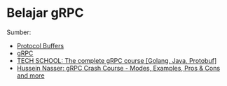 # Belajar gRPC

Sumber:
- [Protocol Buffers](https://developers.google.com/protocol-buffers)
- [gRPC](https://grpc.io/)
- [TECH SCHOOL: The complete gRPC course [Golang, Java, Protobuf]](https://www.youtube.com/playlist?list=PLy_6D98if3UJd5hxWNfAqKMr15HZqFnqf)
- [Hussein Nasser: gRPC Crash Course - Modes, Examples, Pros & Cons and more](https://www.youtube.com/watch?v=Yw4rkaTc0f8)
